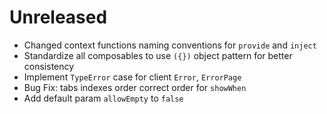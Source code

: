 # Unreleased

- Changed context functions naming conventions for `provide` and `inject`
- Standardize all composables to use `({})` object pattern for better consistency
- Implement `TypeError` case for client `Error`, `ErrorPage`
- Bug Fix: tabs indexes order correct order for `showWhen`
- Add default param `allowEmpty` to `false`
